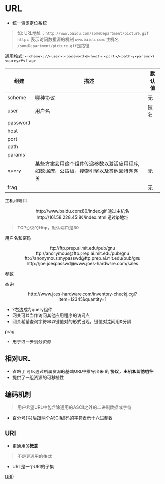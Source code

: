 # URL

- 统一资源定位系统

> 如: URL地址：`http://www.baidu.com/someDepartment/picture.gif`
> `http:`: 表示访问数据源的机制
> `www.baidu.com`: 主机名
> `/someDepartment/picture.gif`是路径

通用格式: `<scheme>://<user>:<password>@<host>:<port>/<path>;<params>?<qurey>#<frag>`

|组建|描述|默认值|
|--|--|--|
|scheme|哪种协议|无|
|user|用户名|匿名|
|password|||
|host|||
|port|||
|path|||
|params|||
|query|某些方案会用这个组件传递参数以激活应用程序, 如数据库，公告板，搜索引擎以及其他因特网网关|无|
|frag||无|

主机和端口

<center>
http://www.baidu.com:80/index.gif 通过主机名<br>
http://161.58.228.45:80/index.html 通过ip地址
</center>

> TCP协议的Http，默认端口是80

用户名和密码

<center>
ftp://ftp.prep.ai.mit.edu/pub/gnu<br>
ftp://anonymous@ftp.prep.ai.mit.edu/pub/gnu<br>
ftp://anonymous:mypasswd@ftp.prep.ai.mit.edu/pub/gnu<br>
http://joe:joespasswd@www.joes-hardware.com/sales
</center>

参数

查询

<center>
http://www.joes-hardware.com/inventory-checkj.cgi?item=12345&quantity=1
</center>

- ?右边成为query组件
- 网关可以当作访问其他应用程序的访问点
- 网关希望查询字符串以键值对的形式出现，键值对之间用&分隔

prag

- 用于进一步划分资源

## 相对URL

- 省略了 可以通过所属资源的基础URL中推导出来 的 **协议，主机和其他组件**
- 提供了一组资源的可移植性

## 编码机制

> 用户希望URL中包含除通用的ASCII之外的二进制数据或字符

- 百分号(%)后跟两个ASCII编码的字符表示十六进制数

## URI

- 更通用的**概念**

> 不是更通用的格式

- URL是一个URI的子集

[URI](Network_URI.md))

